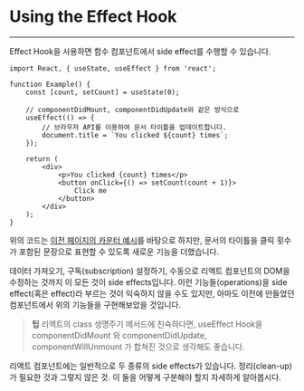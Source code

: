 # Using the Effect Hook

---

Effect Hook을 사용하면 함수 컴포넌트에서 side effect를 수행할 수 있습니다.

```
import React, { useState, useEffect } from 'react';

function Example() {
    const [count, setCount] = useState(0);

    // componentDidMount, componentDidUpdate와 같은 방식으로
    useEffect(() => {
        // 브라우저 API를 이용하여 문서 타이틀을 업데이트합니다.
        document.title = `You clicked ${count} times`;
    });

    return (
        <div>
            <p>You clicked {count} times</p>
            <button onClick={() => setCount(count + 1)}>
                Click me
            </button>
        </div>
    );
}
```

위의 코드는 [이전 페이지의 카운터 예시](https://ko.reactjs.org/docs/hooks-state.html)를 바탕으로 하지만, 문서의 타이틀을 클릭 횟수가 포함된 문장으로 표현할 수 있도록 새로운 기능을 더했습니다.

데이터 가져오기, 구독(subscription) 설정하기, 수동으로 리액트 컴포넌트의 DOM을 수정하는 것까지 이 모든 것이 side effects입니다. 이런 기능들(operations)을 side effect(혹은 effect)라 부르는 것이 익숙하지 않을 수도 있지만, 아마도 이전에 만들었던 컴포넌트에서 위의 기능들을 구현해보았을 것입니다.

> **팁**
> 리액트의 class 생명주기 메서드에 친숙하다면, useEffect Hook을 componentDidMount 와 componentDidUpdate, componentWillUnmount 가 합쳐진 것으로 생각해도 좋습니다.

리액트 컴포넌트에는 일반적으로 두 종류의 side effects가 있습니다. 정리(clean-up)가 필요한 것과 그렇지 않은 것. 이 둘을 어떻게 구분해야 할지 자세하게 알아봅시다.
